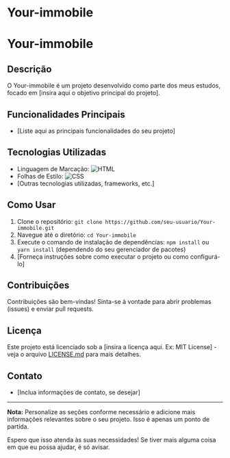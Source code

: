 # Your-immobile
# Your-immobile

## Descrição
O Your-immobile é um projeto desenvolvido como parte dos meus estudos, focado em [insira aqui o objetivo principal do projeto].

## Funcionalidades Principais
- [Liste aqui as principais funcionalidades do seu projeto]

## Tecnologias Utilizadas
- Linguagem de Marcação: ![HTML](https://img.shields.io/badge/HTML-5-orange)
- Folhas de Estilo: ![CSS](https://img.shields.io/badge/CSS-3-blue)
- [Outras tecnologias utilizadas, frameworks, etc.]

## Como Usar
1. Clone o repositório: `git clone https://github.com/seu-usuario/Your-immobile.git`
2. Navegue até o diretório: `cd Your-immobile`
3. Execute o comando de instalação de dependências: `npm install` ou `yarn install` (dependendo do seu gerenciador de pacotes)
4. [Forneça instruções sobre como executar o projeto ou como configurá-lo]

## Contribuições
Contribuições são bem-vindas! Sinta-se à vontade para abrir problemas (issues) e enviar pull requests.

## Licença
Este projeto está licenciado sob a [insira a licença aqui. Ex: MIT License] - veja o arquivo [LICENSE.md](LICENSE.md) para mais detalhes.

## Contato
- [Inclua informações de contato, se desejar]

---

**Nota:** Personalize as seções conforme necessário e adicione mais informações relevantes sobre o seu projeto. Isso é apenas um ponto de partida.

Espero que isso atenda às suas necessidades! Se tiver mais alguma coisa em que eu possa ajudar, é só avisar.
